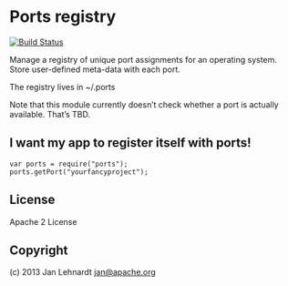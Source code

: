 # Ports registry
[![Build Status](https://travis-ci.org/hoodiehq/node-ports.svg)](https://travis-ci.org/hoodiehq/node-ports)

Manage a registry of unique port assignments for
an operating system. Store user-defined meta-data
with each port.

The registry lives in ~/.ports

Note that this module currently doesn’t check whether
a port is actually available. That’s TBD.


## I want my app to register itself with ports!

    var ports = require("ports");
    ports.getPort("yourfancyproject");


## License

Apache 2 License


## Copyright

(c) 2013 Jan Lehnardt <jan@apache.org>

